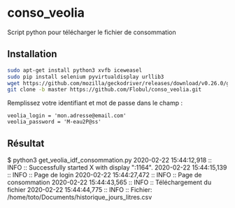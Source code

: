 # conso_veolia
Script python pour télécharger le fichier de consommation

## Installation

```bash
sudo apt-get install python3 xvfb iceweasel
sudo pip install selenium pyvirtualdisplay urllib3
wget https://github.com/mozilla/geckodriver/releases/download/v0.26.0/geckodriver-v0.26.0-linux32.tar.gz && tar xzfz geckodriver-v0.26.0-linux32.tar.gz && sudo mv geckodriver /usr/local/bin && rm geckodriver-v0.26.0-linux32.tar.gz
git clone -b master https://github.com/Flobul/conso_veolia.git
```

Remplissez votre identifiant et mot de passe dans le champ :

```#Informations de connexion
veolia_login = 'mon.adresse@email.com'
veolia_password = 'M-eau2P@ss'
```


## Résultat

$ python3 get_veolia_idf_consommation.py 
2020-02-22 15:44:12,918 :: INFO :: Successfully started X with display ":1164".
2020-02-22 15:44:15,139 :: INFO :: Page de login
2020-02-22 15:44:27,472 :: INFO :: Page de consommation
2020-02-22 15:44:43,565 :: INFO :: Téléchargement du fichier
2020-02-22 15:44:44,775 :: INFO :: Fichier: /home/toto/Documents/historique_jours_litres.csv
